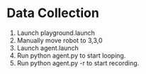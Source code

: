 # Data Collection
1. Launch playground.launch
2. Manually move robot to 3,3,0
3. Launch agent.launch
4. Run python agent.py to start looping.
5. Run python agent.py -r to start recording.